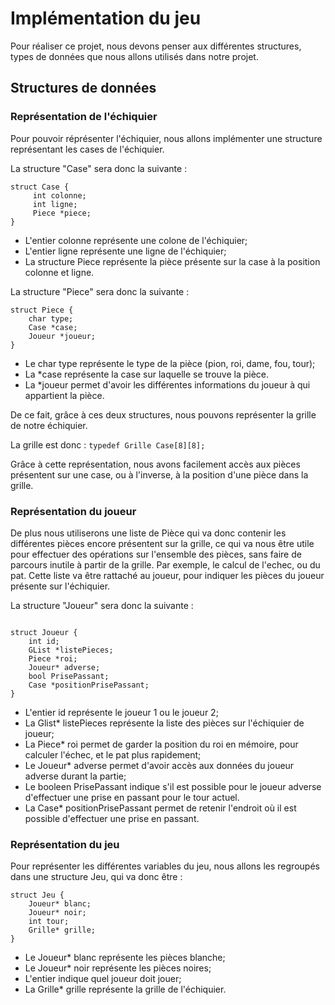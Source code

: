 # Implémentation du jeu

Pour réaliser ce projet, nous devons penser aux différentes structures, types de données que nous allons utilisés dans notre projet.

## Structures de données

### Représentation de l'échiquier

Pour pouvoir réprésenter l'échiquier, nous allons implémenter une structure représentant les cases de l'échiquier.

La structure "Case" sera donc la suivante : 
```
struct Case {
     int colonne;
     int ligne;
     Piece *piece;
}
```

* L'entier colonne représente une colone de l'échiquier;
* L'entier ligne représente une ligne de l'échiquier;
* La structure Piece représente la pièce présente sur la case à la position colonne et ligne.

La structure "Piece" sera donc la suivante : 
```
struct Piece {
    char type;
    Case *case;
    Joueur *joueur;
}
```

* Le char type représente le type de la pièce (pion, roi, dame, fou, tour);
* La *case représente la case sur laquelle se trouve la pièce.
* La *joueur permet d'avoir les différentes informations du joueur à qui appartient la pièce. 


De ce fait, grâce à ces deux structures, nous pouvons représenter la grille de notre échiquier. 

La grille est donc : 
    ```
        typedef Grille Case[8][8];
    ```

Grâce à cette représentation, nous avons facilement accès aux pièces présentent sur une case, ou à l'inverse, à la position d'une pièce dans la grille.


### Représentation du joueur

De plus nous utiliserons une liste de Pièce qui va donc contenir les différentes pièces encore présentent sur la grille, ce qui va nous être utile pour effectuer des opérations sur l'ensemble des pièces, sans faire de parcours inutile à partir de la grille. 
Par exemple, le calcul de l'echec, ou du pat.
Cette liste va être rattaché au joueur, pour indiquer les pièces du joueur présente sur l'échiquier.

La structure "Joueur" sera donc la suivante : 

```

struct Joueur {
    int id;
    GList *listePieces;
    Piece *roi;
    Joueur* adverse;
    bool PrisePassant;
    Case *positionPrisePassant;
}

```

* L'entier id représente le joueur 1 ou le joueur 2;
* La Glist* listePieces représente la liste des pièces sur l'échiquier de joueur;
* La Piece* roi permet de garder la position du roi en mémoire, pour calculer l'échec, et le pat plus rapidement;
* Le Joueur* adverse permet d'avoir accès aux données du joueur adverse durant la partie;
* Le booleen PrisePassant indique s'il est possible pour le joueur adverse d'effectuer une prise en passant pour le tour actuel.
* La Case* positionPrisePassant permet de retenir l'endroit où il est possible d'effectuer une prise en passant.


### Représentation du jeu

Pour représenter les différentes variables du jeu, nous allons les regroupés dans une structure Jeu, qui va donc être : 

```
struct Jeu {
    Joueur* blanc;
    Joueur* noir;
    int tour;
    Grille* grille;
}

```

* Le Joueur* blanc représente les pièces blanche;
* Le Joueur* noir représente les pièces noires;
* L'entier indique quel joueur doit jouer;
* La Grille* grille représente la grille de l'échiquier.

